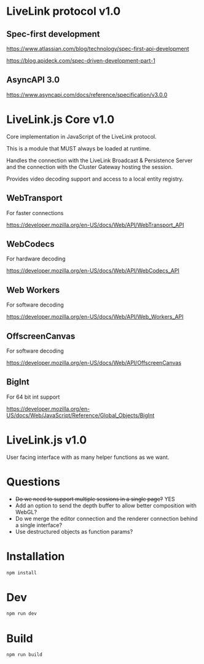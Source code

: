 # LiveLink protocol v1.0

## Spec-first development

https://www.atlassian.com/blog/technology/spec-first-api-development

https://blog.apideck.com/spec-driven-development-part-1

## AsyncAPI 3.0

https://www.asyncapi.com/docs/reference/specification/v3.0.0

# LiveLink.js Core v1.0

Core implementation in JavaScript of the LiveLink protocol.

This is a module that MUST always be loaded at runtime.

Handles the connection with the LiveLink Broadcast & Persistence Server and the
connection with the Cluster Gateway hosting the session.

Provides video decoding support and access to a local entity registry.

## WebTransport

For faster connections

https://developer.mozilla.org/en-US/docs/Web/API/WebTransport_API

## WebCodecs

For hardware decoding

https://developer.mozilla.org/en-US/docs/Web/API/WebCodecs_API

## Web Workers

For software decoding

https://developer.mozilla.org/en-US/docs/Web/API/Web_Workers_API

## OffscreenCanvas

For software decoding

https://developer.mozilla.org/en-US/docs/Web/API/OffscreenCanvas

## BigInt

For 64 bit int support

https://developer.mozilla.org/en-US/docs/Web/JavaScript/Reference/Global_Objects/BigInt

# LiveLink.js v1.0

User facing interface with as many helper functions as we want.

# Questions

-   ~~Do we need to support multiple sessions in a single page?~~ YES
-   Add an option to send the depth buffer to allow better composition with WebGL?
-   Do we merge the editor connection and the renderer connection behind a single interface?
-   Use destructured objects as function params?

# Installation

```bash
npm install
```

# Dev

```bash
npm run dev
```

# Build

```bash
npm run build
```
